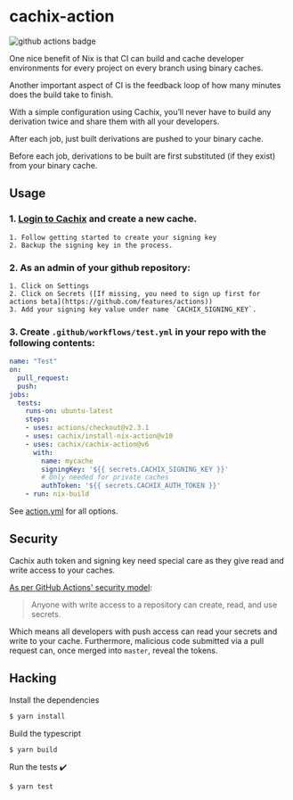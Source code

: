 # cachix-action

![github actions badge](https://github.com/cachix/cachix-action/workflows/cachix-action%20test/badge.svg)

One nice benefit of Nix is that CI can build and cache developer environments for every project on every branch using binary caches.

Another important aspect of CI is the feedback loop of how many minutes does the build take to finish.

With a simple configuration using Cachix, you’ll never have to build any derivation twice and share them with all your developers.

After each job, just built derivations are pushed to your binary cache.

Before each job, derivations to be built are first substituted (if they exist) from your binary cache.

## Usage

### 1. [Login to Cachix](https://cachix.org/api/v1/login) and create a new cache.
    1. Follow getting started to create your signing key
    2. Backup the signing key in the process.

### 2. As an admin of your github repository:
    1. Click on Settings
    2. Click on Secrets ([If missing, you need to sign up first for actions beta](https://github.com/features/actions))
    3. Add your signing key value under name `CACHIX_SIGNING_KEY`.

### 3. Create `.github/workflows/test.yml` in your repo with the following contents:

```yaml
name: "Test"
on:
  pull_request:
  push:
jobs:
  tests:
    runs-on: ubuntu-latest
    steps:
    - uses: actions/checkout@v2.3.1
    - uses: cachix/install-nix-action@v10
    - uses: cachix/cachix-action@v6
      with:
        name: mycache
        signingKey: '${{ secrets.CACHIX_SIGNING_KEY }}'
        # Only needed for private caches
        authToken: '${{ secrets.CACHIX_AUTH_TOKEN }}'
    - run: nix-build
```

See [action.yml](action.yml) for all options.

## Security

Cachix auth token and signing key need special care as they give read and write access to your caches.

[As per GitHub Actions' security model](https://help.github.com/en/actions/automating-your-workflow-with-github-actions/creating-and-using-encrypted-secrets#using-encrypted-secrets-in-a-workflow):

> Anyone with write access to a repository can create, read, and use secrets.

Which means all developers with push access can read your secrets and write to your cache. Furthermore, malicious code submitted via a pull request can, once merged into `master`, reveal the tokens.


## Hacking

Install the dependencies  
```bash
$ yarn install
```

Build the typescript
```bash
$ yarn build
```

Run the tests :heavy_check_mark:  
```bash
$ yarn test
```

